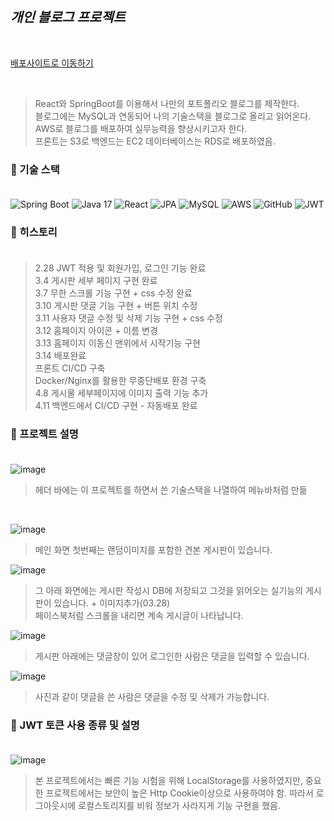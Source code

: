 </br>


## *개인 블로그 프로젝트*

</br>

[배포사이트로 이동하기](https://bit.ly/4bPXQMU)
</br>


</br>


>React와 SpringBoot를 이용해서 나만의 포트폴리오 블로그를 제작한다. <br>
 블로그에는 MySQL과 연동되어 나의 기술스택을 블로그로 올리고 읽어온다. <br>
  AWS로 블로그를 배포하여 실무능력을 향상시키고자 한다. <br>
 프론트는 S3로 백엔드는 EC2 데이터베이스는 RDS로 배포하였음.


### 📌 기술 스택  <br> <br>

![Spring Boot](https://img.shields.io/badge/-Spring%20Boot-6DB33F?style=flat-square&logo=spring-boot&logoColor=white&logoWidth=15) ![Java 17](https://img.shields.io/badge/Java%2017-ED8B00?style=flat-square&logo=openjdk&logoColor=white&logoWidth=15)  ![React](https://img.shields.io/badge/React-20232A?style=flat-square&logo=react&logoColor=61DAFB&logoWidth=15) ![JPA](https://img.shields.io/badge/JPA-6DB33F?style=flat-square&logo=hibernate&logoColor=white&logoWidth=15)  ![MySQL](https://img.shields.io/badge/MySQL-4479A1?style=flat-square&logo=mysql&logoColor=white&logoWidth=15)  ![AWS](https://img.shields.io/badge/AWS-232F3E?style=flat-square&logo=amazonaws&logoColor=white&logoWidth=15)  ![GitHub](https://img.shields.io/badge/GitHub-181717?style=flat-square&logo=github&logoColor=white&logoWidth=15)  ![JWT](https://img.shields.io/badge/JWT-000000?style=flat-square&logo=jsonwebtokens&logoColor=white&logoWidth=15)

### 📌 히스토리  <br> <br>

>2.28 JWT 적용 및 회원가입, 로그인 기능 완료 <br>
>3.4 게시판 세부 페이지 구현 완료 <br>
>3.7 무한 스크롤 기능 구현 + css 수정 완료 <br>
>3.10 게시판 댓글 기능 구현 + 버튼 위치 수정 <br>
>3.11 사용자 댓글 수정 및 삭제 기능 구현 + css 수정 <br>
>3.12 홈페이지 아이콘 + 이름 변경 <br>
>3.13 홈페이지 이동신 맨위에서 시작기능 구현 <br>
>3.14 배포완료<br>
>프론트 CI/CD 구축<br>
>Docker/Nginx를 활용한 무중단배포 환경 구축<br>
>4.8 게시물 세부페이지에 이미지 출력 기능 추가<br>
>4.11 백엔드에서 CI/CD 구현 - 자동배포 완료 



### 📌 프로젝트 설명  <br> <br>
![image](https://github.com/user-attachments/assets/28c51cf2-a36f-46d7-a600-831250d8ca37)
>헤더 바에는 이 프로젝트를 하면서 쓴 기술스택을 나열하여 메뉴바처럼 만듦
</br>

![image](https://github.com/user-attachments/assets/e735e21e-9d61-42d7-bb01-36e63b380e9a)
>메인 화면 첫번째는 랜덤이미지를 포함한 견본 게시판이 있습니다.

![image](https://github.com/user-attachments/assets/548e29f4-611f-457f-bdae-c99416f530f0)

>그 아래 화면에는 게시판 작성시 DB에 저장되고 그것을 읽어오는 실기능의 게시판이 있습니다. + 이미지추가(03.28)<br>
>페이스북처럼 스크롤을 내리면 계속 게시글이 나타납니다.

![image](https://github.com/user-attachments/assets/8bb7ac6b-03a8-430a-a7ec-465be397ff21)
>게시판 아래에는 댓글창이 있어 로그인한 사람은 댓글을 입력할 수 있습니다.

![image](https://github.com/user-attachments/assets/8c66a386-62d6-40ef-ad5c-8560d7bc28b8)
>사진과 같이 댓글을 쓴 사람은 댓글을 수정 및 삭제가 가능합니다.




### 📌 JWT 토큰 사용 종류 및 설명  <br> <br>
![image](https://github.com/user-attachments/assets/51dd529a-1348-4f4b-b60c-e3c9fd45f857)

>본 프로젝트에서는 빠른 기능 시험을 위해 LocalStorage를 사용하였지만, 중요한 프로젝트에서는 보안이 높은 Http Cookie이상으로 사용하여야 함.
>따라서 로그아웃시에 로컬스토리지를 비워 정보가 사라지게 기능 구현을 했음.
